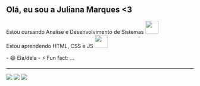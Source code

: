 ## Olá, eu sou a Juliana Marques <3

<p> Estou cursando Analise e Desenvolvimento de Sistemas <img src="https://media4.giphy.com/media/PQREOabU97PegkjK2w/200.webp?cid=ecf05e47f6720f38cag0zc9t3errhp8vhc6p435g2b0rm771&rid=200.webp&ct=s" width="35"> <br> 
  Estou aprendendo HTML, CSS e JS  <img src="https://media.giphy.com/media/WUlplcMpOCEmTGBtBW/giphy.gif" width="35"></p>
- 😄 Ela/dela
- ⚡ Fun fact: ...

-----
<a href = "mailto:julianamarquessampaio@gmail.com"><img src="https://img.shields.io/badge/-Gmail-%23333?style=for-the-badge&logo=gmail&logoColor=white" target="_blank"></a>
<a href="https://www.linkedin.com/in/juliana-marques-a77955183/" target="_blank"><img src="https://img.shields.io/badge/-LinkedIn-%230077B5?style=for-the-badge&logo=linkedin&logoColor=white" target="_blank"></a> 
 <a href="https://instagram.com/twoliana" target="_blank"><img src="https://img.shields.io/badge/-Instagram-%23E4405F?style=for-the-badge&logo=instagram&logoColor=white" target="_blank"></a>
